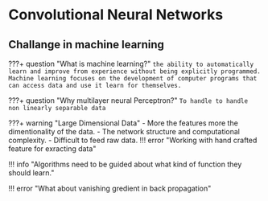 # Convolutional Neural Networks

## Challange in machine learning 

???+ question "What is machine learning?"
     ```the ability to automatically learn and improve from experience without being explicitly programmed.
      Machine learning focuses on the development of computer programs that can access data and use it learn for themselves.```

???+ question "Why multilayer neural Perceptron?" 
     `To handle to handle non linearly separable data`

???+ warning "Large Dimensional Data"
      - More the features more the dimentionality of the data.
      - The network structure and computational complexity.
      - Difficult to feed raw data.
!!! error "Working with hand crafted feature for exracting data"
     

!!! info "Algorithms need to be guided about what kind of function they should learn."
      

!!! error "What about vanishing gredient in back propagation"


```python

```
